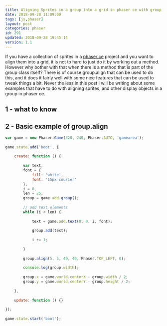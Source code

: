 ```yaml
---
title: Aligning Sprites in a group into a grid in phaser ce with group.align
date: 2018-09-28 11:09:00
tags: [js,phaser]
layout: post
categories: phaser
id: 291
updated: 2018-09-28 19:45:14
version: 1.1
---
```


If you have a collection of sprites in a [phaser ce](https://photonstorm.github.io/phaser-ce/index.html) project and you want to align them into a grid, it is not to hard to just do it by working out a method. However why bother with that when there is a method that is part of the group class itself? There is of course group.align that can be used to do this, and it does it fairly well with some nice features that can be used to tweak things a bit. Never the less in this post I will be writing about some examples that have to do with aligning sprites, and other display objects in a group in phaser ce.

<!-- more -->

## 1 - what to know

## 2 - Basic example of group.align

```js
var game = new Phaser.Game(320, 240, Phaser.AUTO, 'gamearea');
 
game.state.add('boot', {
 
    create: function () {
 
        var text,
        font = {
            fill: 'white',
            font: '15px courier'
        },
        i = 0,
        len = 25,
        group = game.add.group();
 
        // add text elements
        while (i < len) {
 
            text = game.add.text(0, 0, i, font);
 
            group.add(text);
 
            i += 1;
 
        }
 
        group.align(5, 5, 40, 40, Phaser.TOP_LEFT, 0);
 
        console.log(group.width);
 
        group.x = game.world.centerX - group.width / 2;
        group.y = game.world.centerY - group.height / 2;
 
    },
 
    update: function () {}
 
});
 
game.state.start('boot');
```